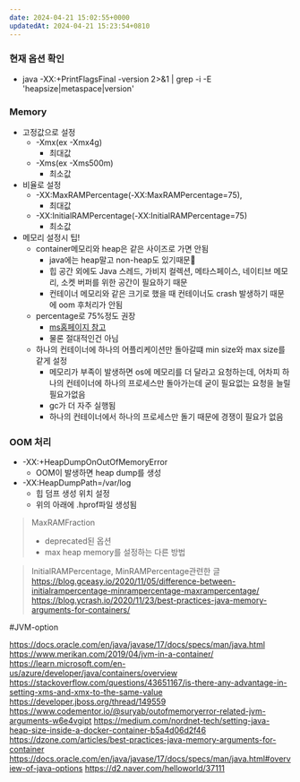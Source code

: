 ```yaml
---
date: 2024-04-21 15:02:55+0000
updatedAt: 2024-04-21 15:23:54+0810
---
```

### 현재 옵션 확인
- java -XX:+PrintFlagsFinal -version 2>&1 | grep -i -E 'heapsize|metaspace|version'

### Memory
- 고정값으로 설정
	- -Xmx(ex -Xmx4g)
		- 최대값
	- -Xms(ex -Xms500m)
		- 최소값
- 비율로 설정
	- -XX:MaxRAMPercentage(-XX:MaxRAMPercentage=75),
		- 최대값
	- -XX:InitialRAMPercentage(-XX:InitialRAMPercentage=75)
		- 최소값
- 메모리 설정시 팁!
	- container메모리와 heap은 같은 사이즈로 가면 안됨
		- java에는 heap말고 non-heap도 있기때문
		- 힙 공간 외에도 Java 스레드, 가비지 컬렉션, 메타스페이스, 네이티브 메모리, 소켓 버퍼를 위한 공간이 필요하기 때문
		- 컨테이너 메모리와 같은 크기로 했을 때 컨테이너도 crash 발생하기 때문에 oom 후처리가 안됨
	- percentage로 75%정도 권장
		- [ms홈페이지 참고](https://learn.microsoft.com/en-us/azure/developer/java/containers/overview)
		- 물론 절대적인건 아님
	- 하나의 컨테이너에 하나의 어플리케이션만 돌아갈떄 min size와 max size를 같게 설정
		- 메모리가 부족이 발생하면 os에 메모리를 더 달라고 요청하는데, 어차피 하나의 컨테이너에 하나의 프로세스만 돌아가는데 굳이 필요없는 요청을 늘릴 필요가없음
		- gc가 더 자주 실행됨
		- 하나의 컨테이너에서 하나의 프로세스만 돌기 때문에 경쟁이 필요가 없음
### OOM 처리
- -XX:+HeapDumpOnOutOfMemoryError
	- OOM이 발생하면 heap dump를 생성
- -XX:HeapDumpPath=/var/log
	- 힙 덤프 생성 위치 설정
	- 위의 아래에 .hprof파일 생성됨

> MaxRAMFraction
> - deprecated된 옵션
> - max heap memory를 설정하는 다른 방법

> InitialRAMPercentage, MinRAMPercentage관련한 글
> https://blog.gceasy.io/2020/11/05/difference-between-initialrampercentage-minrampercentage-maxrampercentage/
> https://blog.ycrash.io/2020/11/23/best-practices-java-memory-arguments-for-containers/
> 

#JVM-option 

https://docs.oracle.com/en/java/javase/17/docs/specs/man/java.html
https://www.merikan.com/2019/04/jvm-in-a-container/
https://learn.microsoft.com/en-us/azure/developer/java/containers/overview
https://stackoverflow.com/questions/43651167/is-there-any-advantage-in-setting-xms-and-xmx-to-the-same-value
https://developer.jboss.org/thread/149559
https://www.codementor.io/@suryab/outofmemoryerror-related-jvm-arguments-w6e4vgipt
https://medium.com/nordnet-tech/setting-java-heap-size-inside-a-docker-container-b5a4d06d2f46
https://dzone.com/articles/best-practices-java-memory-arguments-for-container
https://docs.oracle.com/en/java/javase/17/docs/specs/man/java.html#overview-of-java-options
https://d2.naver.com/helloworld/37111